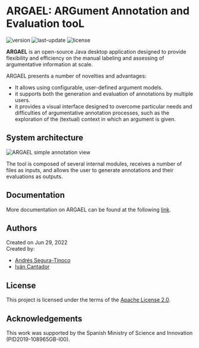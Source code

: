 # ARGAEL: ARGument Annotation and Evaluation tooL
![version](https://img.shields.io/badge/version-1.0-blue)
![last-update](https://img.shields.io/badge/last_update-04/17/2023-orange)
![license](https://img.shields.io/badge/license-Apache_2.0-brightgreen)

**ARGAEL** is an open-source Java desktop application designed to provide flexibility and efficiency on the manual labeling and assessing of argumentative information at scale.

ARGAEL presents a number of novelties and advantages:
- It allows using configurable, user-defined argument models.
- it supports both the generation and evaluation of annotations by multiple users.
- it provides a visual interface designed to overcome particular needs and difficulties of argumentative annotation processes, such as the exploration of the (textual) context in which an argument is given.

## System architecture

![ARGAEL simple annotation view](https://raw.githubusercontent.com/argrecsys/argael/main/images/argael-architecture.png)

The tool is composed of several internal modules, receives a number of files as inputs, and allows the user to generate annotations and their evaluations as outputs.

## Documentation
More documentation on ARGAEL can be found at the following <a href="https://argrecsys.github.io/argael/docs/">link</a>.

## Authors
Created on Jun 29, 2022  
Created by:
- <a href="https://github.com/ansegura7" target="_blank">Andrés Segura-Tinoco</a>
- <a href="http://arantxa.ii.uam.es/~cantador/" target="_blank">Iv&aacute;n Cantador</a>

## License
This project is licensed under the terms of the <a href="https://github.com/argrecsys/argael/blob/main/LICENSE">Apache License 2.0</a>.

## Acknowledgements
This work was supported by the Spanish Ministry of Science and Innovation (PID2019-108965GB-I00).
